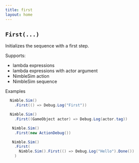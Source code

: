 ```yaml
---
title: first
layout: home
---
```


## `First(...)`

Initializes the sequence with a first step.

Supports:

  - lambda expressions
  - lambda expressions with actor argument
  - NimbleSim action
  - NimbleSim sequence

Examples

```csharp
  Nimble.Sim()
    .First(() => Debug.Log("First"))
```

```csharp
  Nimble.Sim()
    .First((GameObject actor) => Debug.Log(actor.tag))
```

```csharp
   Nimble.Sim()
    .First(new ActionDebug())
```

```csharp
   Nimble.Sim()
    .First(
      Nimble.Sim().First(() => Debug.Log("Hello").Done())
    )
```